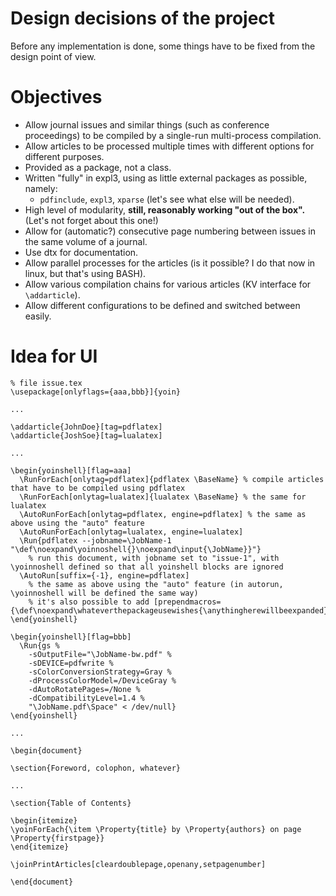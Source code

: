 
# Design decisions of the project

Before any implementation is done, some things have to be fixed from the design point of view.

# Objectives

- Allow journal issues and similar things (such as conference proceedings) to be compiled by a single-run multi-process compilation.
- Allow articles to be processed multiple times with different options for different purposes.
- Provided as a package, not a class.
- Written "fully" in expl3, using as little external packages as possible, namely:<br>
  - `pdfinclude`, `expl3`, `xparse` (let's see what else will be needed).
- High level of modularity, **still, reasonably working "out of the box".** (Let's not forget about this one!)
- Allow for (automatic?) consecutive page numbering between issues in the same volume of a journal.
- Use dtx for documentation.
- Allow parallel processes for the articles (is it possible? I do that now in linux, but that's using BASH).
- Allow various compilation chains for various articles (KV interface for `\addarticle`).
- Allow different configurations to be defined and switched between easily.

# Idea for UI

    % file issue.tex
    \usepackage[onlyflags={aaa,bbb}]{yoin}
    
    ...
    
    \addarticle{JohnDoe}[tag=pdflatex]
    \addarticle{JoshSoe}[tag=lualatex]
    
    ...
    
    \begin{yoinshell}[flag=aaa]
      \RunForEach[onlytag=pdflatex]{pdflatex \BaseName} % compile articles that have to be compiled using pdflatex
      \RunForEach[onlytag=lualatex]{lualatex \BaseName} % the same for lualatex
      \AutoRunForEach[onlytag=pdflatex, engine=pdflatex] % the same as above using the "auto" feature
      \AutoRunForEach[onlytag=lualatex, engine=lualatex]
      \Run{pdflatex --jobname=\JobName-1 "\def\noexpand\yoinnoshell{}\noexpand\input{\JobName}}"}
        % run this document, with jobname set to "issue-1", with \yoinnoshell defined so that all yoinshell blocks are ignored
      \AutoRun[suffix={-1}, engine=pdflatex]
        % the same as above using the "auto" feature (in autorun, \yoinnoshell will be defined the same way)
        % it's also possible to add [prependmacros={\def\noexpand\whateverthepackageusewishes{\anythingherewillbeexpanded}}]
    \end{yoinshell}
    
    \begin{yoinshell}[flag=bbb]
      \Run{gs %
        -sOutputFile="\JobName-bw.pdf" %
        -sDEVICE=pdfwrite %
        -sColorConversionStrategy=Gray %
        -dProcessColorModel=/DeviceGray %
        -dAutoRotatePages=/None %
        -dCompatibilityLevel=1.4 %
        "\JobName.pdf\Space" < /dev/null}
    \end{yoinshell}
    
    ...
    
    \begin{document}
    
    \section{Foreword, colophon, whatever}
    
    ...
    
    \section{Table of Contents}
    
    \begin{itemize}
    \yoinForEach{\item \Property{title} by \Property{authors} on page \Property{firstpage}}
    \end{itemize}
    
    \joinPrintArticles[cleardoublepage,openany,setpagenumber]
    
    \end{document}
